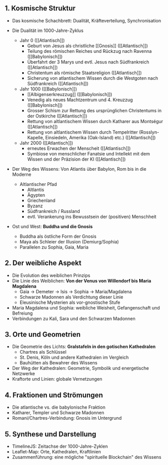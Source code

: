 
## 1. Kosmische Struktur
- Das kosmische Schachbrett: Dualität, Kräfteverteilung, Synchronisation
- Die Dualität im 1000-Jahre-Zyklus
	- Jahr 0 ([[Atlantisch]])
		- Geburt von Jesus als christliche [[Gnosis]] ([[Atlantisch]])
		- Teilung des römischen Reiches und Rückzug nach Ravenna ([[Babylonisch]])
		- Überfahrt der 3 Marys und evtl. Jesus nach Südfrankreich ([[Atlantisch]])
		- Christentum als römische Staatsreligion ([[Atlantisch]])
		- Sicherung von atlantischem Wissen durch die Westgoten nach Südfrankreich ([[Atlantisch]])
	* Jahr 1000 ([[Babylonisch]])
		 * [[Albigenserkreuzzug]] ([[Babylonisch]])
		 * Venedig als neues Machtzentrum und 4. Kreuzzug ([[Babylonisch]])
		 * Grosser Schism zur Rettung des ursprünglichen Christentums in der Ostkirche ([[Atlantisch]])
		 * Rettung von altlantischem Wissen durch Katharer aus Montségur ([[Atlantisch]])
		 * Rettung von altlantischem Wissen durch Tempelritter (Rosslyn-Kapelle, Einsiedeln, Amerika (Oak-Island) etc.) ([[Atlantisch]])
	* Jahr 2000 ([[Atlantisch]])
		 * erneutes Erwachen der Menscheit ([[Atlantisch]])
		 * Symbiose von menschlicher Fanatsie und Intellekt mit dem Wissen und der Präzision der KI ([[Atlantisch]])
		
- Der Weg des Wissens: Von Atlantis über Babylon, Rom bis in die Moderne
	- Altlantischer Pfad
		- Altlantis
		- Ägypten
		- Griechenland
		- Byzanz
		- Südfrankreich / Russland
		- evtl. Verankerung ins Bewusstsein der (positiven) Menschheit
- Ost und West: **Buddha und die Gnosis**
  - Buddha als östliche Form der Gnosis
  - Maya als Schleier der Illusion (Demiurg/Sophia)
  - Parallelen zu Sophia, Gaia, Maria

## 2. Der weibliche Aspekt
- Die Evolution des weiblichen Prinzips
- Die Linie des Weiblichen: **Von der Venus von Willendorf bis Maria Magdalena**
  - Gaia → Demeter → Isis → Sophia → Maria/Magdalena
  - Schwarze Madonnen als Verdichtung dieser Linie
  - Eleusinische Mysterien als vor-gnostische Stufe
- Maria Magdalena und Sophia: weibliche Weisheit, Gefangenschaft und Befreiung
- Verbindungen zu Kali, Sara und den Schwarzen Madonnen

## 3. Orte und Geometrien
- Die Geometrie des Lichts: **Gralstafeln in den gotischen Kathedralen**
  - Chartres als Schlüssel
  - St. Denis, Köln und andere Kathedralen im Vergleich
  - Bauhütten als Bewahrer des Wissens
- Der Weg der Kathedralen: Geometrie, Symbolik und energetische Netzwerke
- Kraftorte und Linien: globale Vernetzungen

## 4. Fraktionen und Strömungen
- Die atlantische vs. die babylonische Fraktion
- Katharer, Templer und Schwarze Madonnen
- Romani/Chartres-Verbindung: Gnosis im Untergrund

## 5. Synthese und Darstellung
- TimelineJS: Zeitachse der 1000-Jahre-Zyklen
- Leaflet-Map: Orte, Kathedralen, Kraftlinien
- Zusammenführung: eine mögliche "spirituelle Blockchain" des Wissens